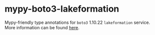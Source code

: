 # mypy-boto3-lakeformation

Mypy-friendly type annotations for `boto3` 1.10.22 `lakeformation` service.
More information can be found [here](https://github.com/vemel/mypy_boto3).